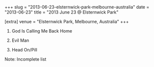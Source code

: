+++
slug = "2013-06-23-elsternwick-park-melbourne-australia"
date = "2013-06-23"
title = "2013 June 23 @ Elsternwick Park"

[extra]
venue = "Elsternwick Park, Melbourne, Australia"
+++

 1. God Is Calling Me Back Home

 2. Evil Man

 3. Head On/Pill


Note: Incomplete list
